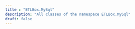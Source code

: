 ```yaml
---
title : "ETLBox.MySql"
description: "All classes of the namespace ETLBox.MySql"
draft: false
---
```

